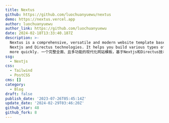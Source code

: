 ```yaml
---
title: Nextus
github: https://github.com/luochuanyuewu/nextus
demo: https://nextus.vercel.app
author: luochuanyuewu
author_link: https://github.com/luochuanyuewu
date: 2024-02-18T13:33:40.187Z
description: >-
  Nextus is a comprehensive, versatile and modern website template based on
  Nextjs and Directus technologies. It helps you build various types of websites
  more quickly. 一个完整全面、且多功能的现代化网站模板，基于Nextjs和Directus技术。帮助你更快速地构建各种类型的网站。
ssg:
  - Nextjs
css:
  - Tailwind
  - PostCSS
cms: []
category:
  - Blog
draft: false
publish_date: '2023-07-26T05:45:14Z'
update_date: '2024-02-29T03:46:20Z'
github_star: 48
github_fork: 8
---
```

